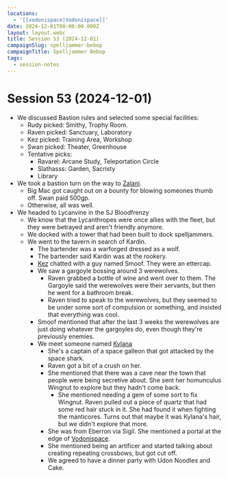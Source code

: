```yaml
---
locations:
  - '[[vodonispace|Vodonispace]]'
date: 2024-12-01T00:00:00.000Z
layout: layout.webc
title: Session 53 (2024-12-01)
campaignSlug: spelljammer-bebop
campaignTitle: Spelljammer Bebop
tags:
  - session-notes
---
```

# Session 53 (2024-12-01)

- We discussed Bastion rules and selected some special facilities:
	- Rudy picked: Smithy, Trophy Room.
	- Raven picked: Sanctuary, Laboratory
	- Kez picked: Training Area, Workshop
	- Swan picked: Theater, Greenhouse
	- Tentative picks:
		- Ravarel: Arcane Study, Teleportation Circle
		- Slathasss: Garden, Sacristy
		- Library
- We took a bastion turn on the way to [Zalani](zalani.md).
	- Big Mac got caught out on a bounty for blowing someones thumb off. Swan paid 500gp.
	- Otherwise, all was well.
- We headed to Lycanvine in the SJ Bloodfrenzy
	- We know that the Lycanthropes were once allies with the fleet, but they were betrayed and aren't friendly anymore.
	- We docked with a tower that had been built to dock spelljammers.
	- We went to the tavern in search of Kardin.
		- The bartender was a warforged dressed as a wolf.
		- The bartender said Kardin was at the rookery.
		- [Kez](kez-bardaux.md) chatted with a guy named Smoof. They were an ettercap.
		- We saw a gargoyle bossing around 3 werewolves.
			- Raven grabbed a bottle of wine and went over to them. The Gargoyle said the werewolves were their servants, but then he went for a bathroom break.
			- Raven tried to speak to the werewolves, but they seemed to be under some sort of compulsion or something, and insisted that everything was cool.
		- Smoof mentioned that after the last 3 weeks the werewolves are just doing whatever the gargoyles do, even though they're previously enemies.
		- We meet someone named [Kylana](kylana.md)
			- She's a captain of a space galleon that got attacked by the space shark.
			- Raven got a bit of a crush on her.
			- She mentioned that there was a cave near the town that people were being secretive about. She sent her homunculus Wingnut to explore but they hadn't come back.
				- She mentioned needing a gem of some sort to fix Wingnut. Raven pulled out a piece of quartz that had some red hair stuck in it. She had found it when fighting the manticores. Turns out that maybe it was Kylana's hair, but we didn't explore that more.
			- She was from Eberron via Sigil. She mentioned a portal at the edge of [Vodonispace](vodonispace.md).
			- She mentioned being an artificer and started talking about creating repeating crossbows, but got cut off.
			- We agreed to have a dinner party with Udon Noodles and Cake.
